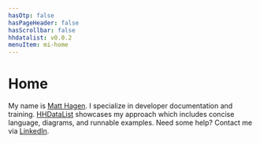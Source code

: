 ```yaml
---
hasOtp: false
hasPageHeader: false
hasScrollbar: false
hhdatalist: v0.0.2
menuItem: mi-home
---
```


# Home

My name is [Matt Hagen](https://www.linkedin.com/in/matthewjosephhagen/). I specialize in developer documentation and training. [HHDataList](/en/hhdatalist/v0.0.2/) showcases my approach which includes concise language, diagrams, and runnable examples. Need some help? Contact me via [LinkedIn](https://www.linkedin.com/in/matthewjosephhagen/).